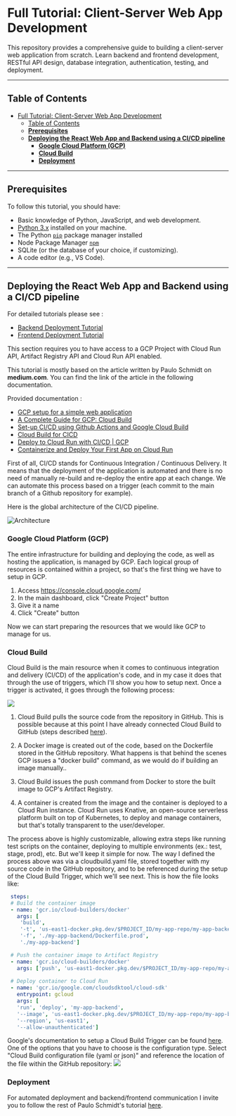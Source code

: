 # Full Tutorial: Client-Server Web App Development

This repository provides a comprehensive guide to building a client-server web application from scratch. Learn backend and frontend development, RESTful API design, database integration, authentication, testing, and deployment.

---

## Table of Contents

- [Full Tutorial: Client-Server Web App Development](#full-tutorial-client-server-web-app-development)
  - [Table of Contents](#table-of-contents)
  - [**Prerequisites**](#prerequisites)
  - [**Deploying the React Web App and Backend using a CI/CD pipeline**](#deploying-the-react-web-app-and-backend-using-a-cicd-pipeline)
    - [**Google Cloud Platform (GCP)**](#google-cloud-platform-gcp)
    - [**Cloud Build**](#cloud-build)
    - [**Deployment**](#deployment)

---
## **Prerequisites**

To follow this tutorial, you should have:

- Basic knowledge of Python, JavaScript, and web development.
- [Python 3.x](https://www.python.org/downloads/) installed on your machine.
- The Python [`pip`](https://pip.pypa.io/en/stable/installation/) package manager installed
- Node Package Manager [`npm`](https://docs.npmjs.com/downloading-and-installing-node-js-and-npm)
- SQLite (or the database of your choice, if customizing).
- A code editor (e.g., VS Code).

---


## **Deploying the React Web App and Backend using a CI/CD pipeline**

For detailed tutorials please see : 
- [Backend Deployment Tutorial](./backend/README.md)
- [Frontend Deployment Tutorial](./frontend/README.md)

This section requires you to have access to a GCP Project with Cloud Run API, Artifact Registry API and Cloud Run API enabled. 

This tutorial is mostly based on the article written by Paulo Schmidt on **medium.com**. You can find the link of the article in the following documentation.

Provided documentation :
  - [GCP setup for a simple web application](https://medium.com/@paulo.a.s/gcp-setup-for-a-simple-web-application-13cd463ba664)
  - [A Complete Guide for GCP: Cloud Build](https://medium.com/@williamwarley/guide-for-gcp-cloud-build-c2ea264a7f97)
  - [Set-up CI/CD using Github Actions and Google Cloud Build](https://medium.com/@_davidanderson/set-up-ci-cd-using-github-actions-and-google-cloud-build-c0c4252e0cbe)
  - [Cloud Build for CICD](https://cgrant.medium.com/cloud-build-for-cicd-c0e05e1a157e)
  - [Deploy to Cloud Run with CI/CD | GCP](https://medium.com/google-cloud/deploy-to-cloud-run-with-ci-cd-gcp-5cde4692217d)
  - [Containerize and Deploy Your First App on Cloud Run](https://medium.com/@yunandarpalilati/containerize-and-deploy-your-first-app-on-cloud-run-ab38c809b291)


First of all, CI/CD stands for Continuous Integration / Continuous Delivery. It means that the deployment of the application is automated and there is no need of manually re-build and re-deploy the entire app at each change. We can automate this process based on a trigger (each commit to the main branch of a Github repository for example).  

Here is the global architecture of the CI/CD pipeline.

![Architecture](https://miro.medium.com/v2/resize:fit:720/format:webp/1*6Sc7o27vzuVm24qiJgdPDg.png)

### **Google Cloud Platform (GCP)**

The entire infrastructure for building and deploying the code, as well as hosting the application, is managed by GCP. Each logical group of resources is contained within a project, so that's the first thing we have to setup in GCP.

1. Access https://console.cloud.google.com/
2. In the main dashboard, click "Create Project" button
3. Give it a name
4. Click "Create" button

Now we can start preparing the resources that we would like GCP to manage for us.

### **Cloud Build**

Cloud Build is the main resource when it comes to continuous integration and delivery (CI/CD) of the application's code, and in my case it does that through the use of triggers, which I'll show you how to setup next. Once a trigger is activated, it goes through the following process:

![](https://miro.medium.com/v2/resize:fit:720/format:webp/1*WRb8jPUsPl-NDi2zgYSnBQ.png)

1. Cloud Build pulls the source code from the repository in GitHub. This is possible because at this point I have already connected Cloud Build to GitHub (steps described [here](https://cloud.google.com/build/docs/automating-builds/create-manage-triggers#connect_repo)).

2. A Docker image is created out of the code, based on the Dockerfile stored in the GitHub repository. What happens is that behind the scenes GCP issues a "docker build" command, as we would do if building an image manually..

3. Cloud Build issues the push command from Docker to store the built image to GCP's Artifact Registry.

4. A container is created from the image and the container is deployed to a Cloud Run instance. Cloud Run uses Knative, an open-source serverless platform built on top of Kubernetes, to deploy and manage containers, but that's totally transparent to the user/developer.

The process above is highly customizable, allowing extra steps like running test scripts on the container, deploying to multiple environments (ex.: test, stage, prod), etc. But we'll keep it simple for now. The way I defined the process above was via a cloudbuild.yaml file, stored together with my source code in the GitHub repository, and to be referenced during the setup of the Cloud Build Trigger, which we'll see next. This is how the file looks like:

```yaml
 steps:
 # Build the container image
 - name: 'gcr.io/cloud-builders/docker'
   args: [
    'build', 
    '-t', 'us-east1-docker.pkg.dev/$PROJECT_ID/my-app-repo/my-app-backend-image:$COMMIT_SHA', 
    '-f', './my-app-backend/Dockerfile.prod',
    './my-app-backend']

 # Push the container image to Artifact Registry
 - name: 'gcr.io/cloud-builders/docker'
   args: ['push', 'us-east1-docker.pkg.dev/$PROJECT_ID/my-app-repo/my-app-backend-image:$COMMIT_SHA']
 
 # Deploy container to Cloud Run
 - name: 'gcr.io/google.com/cloudsdktool/cloud-sdk'
   entrypoint: gcloud
   args: [
   'run', 'deploy', 'my-app-backend',
   '--image', 'us-east1-docker.pkg.dev/$PROJECT_ID/my-app-repo/my-app-backend-image:$COMMIT_SHA',
   '--region', 'us-east1',
   '--allow-unauthenticated']
```

Google's documentation to setup a Cloud Build Trigger can be found [here](https://cloud.google.com/build/docs/automating-builds/create-manage-triggers). One of the options that you have to choose is the configuration type. Select "Cloud Build configuration file (yaml or json)" and reference the location of the file within the GitHub repository:
![](https://miro.medium.com/v2/resize:fit:720/format:webp/1*Va-J6Kg4p01vNFTfST_LDw.png)

### **Deployment**

For automated deployment and backend/frontend communication I invite you to follow the rest of Paulo Schmidt's tutorial [here](https://medium.com/@paulo.a.s/gcp-setup-for-a-simple-web-application-13cd463ba664).

